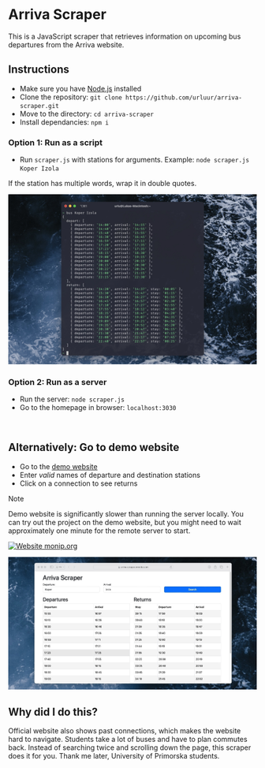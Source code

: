 # Arriva Scraper

This is a JavaScript scraper that retrieves information on upcoming bus departures from the Arriva website.

## Instructions

- Make sure you have [Node.js](https://nodejs.org/en) installed
- Clone the repository: ```git clone https://github.com/urluur/arriva-scraper.git```
- Move to the directory: ```cd arriva-scraper``` 
- Install dependancies: ```npm i```

### Option 1: Run as a script

- Run `scraper.js` with stations for arguments. Example: ```node scraper.js Koper Izola```

If the station has multiple words, wrap it in double quotes.

![screenshot_cli](https://github.com/urluur/arriva-scraper/blob/main/screenshot_cli.jpg?raw=true)

### Option 2: Run as a server

- Run the server: ```node scraper.js```
- Go to the homepage in browser: `localhost:3030`

<br>

## Alternatively: Go to demo website

- Go to the [demo website](https://arriva-scraper.onrender.com) 
- Enter *valid* names of departure and destination stations
- Click on a connection to see returns

>[!note]
>Demo website is significantly slower than running the server locally.
>You can try out the project on the demo website, but you might need to wait approximately one minute for the remote server to start.
>
>[![Website monip.org](https://img.shields.io/website-up-down-green-red/http/arriva-scraper.onrender.com.svg)](http://arriva-scraper.onrender.com/)

![screenshot_web](https://github.com/urluur/arriva-scraper/blob/main/screenshot_web.jpg?raw=true)


## Why did I do this?

Official website also shows past connections, which makes the website hard to navigate. Students take a lot of buses and have to plan commutes back. Instead of searching twice and scrolling down the page, this scraper does it for you. Thank me later, University of Primorska students.


